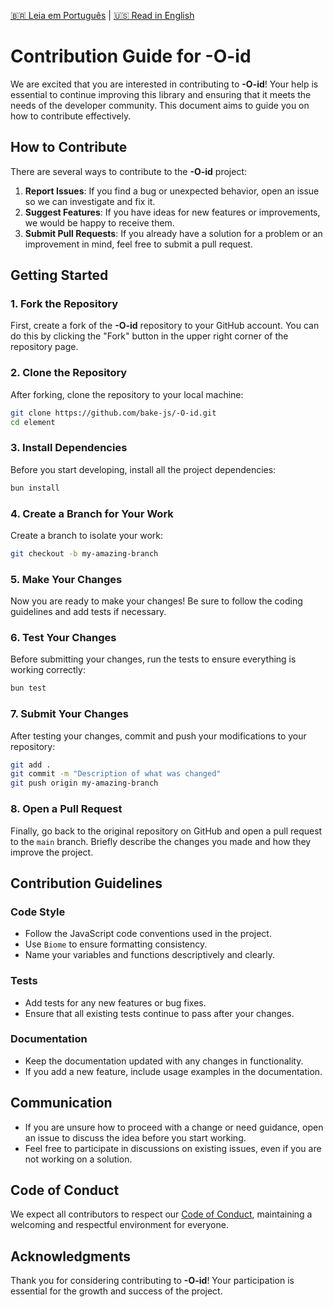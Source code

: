 [🇧🇷 Leia em Português](./CONTRIBUTING.pt-BR.md) | [🇺🇸 Read in English](./CONTRIBUTING.md)

# Contribution Guide for **-O-id**

We are excited that you are interested in contributing to **-O-id**! Your help is essential to continue improving this library and ensuring that it meets the needs of the developer community. This document aims to guide you on how to contribute effectively.

## How to Contribute

There are several ways to contribute to the **-O-id** project:

1. **Report Issues**: If you find a bug or unexpected behavior, open an issue so we can investigate and fix it.
2. **Suggest Features**: If you have ideas for new features or improvements, we would be happy to receive them.
3. **Submit Pull Requests**: If you already have a solution for a problem or an improvement in mind, feel free to submit a pull request.

## Getting Started

### 1. Fork the Repository

First, create a fork of the **-O-id** repository to your GitHub account. You can do this by clicking the "Fork" button in the upper right corner of the repository page.

### 2. Clone the Repository

After forking, clone the repository to your local machine:

```bash
git clone https://github.com/bake-js/-O-id.git
cd element
```

### 3. Install Dependencies

Before you start developing, install all the project dependencies:

```bash
bun install
```

### 4. Create a Branch for Your Work

Create a branch to isolate your work:

```bash
git checkout -b my-amazing-branch
```

### 5. Make Your Changes

Now you are ready to make your changes! Be sure to follow the coding guidelines and add tests if necessary.

### 6. Test Your Changes

Before submitting your changes, run the tests to ensure everything is working correctly:

```bash
bun test
```

### 7. Submit Your Changes

After testing your changes, commit and push your modifications to your repository:

```bash
git add .
git commit -m "Description of what was changed"
git push origin my-amazing-branch
```

### 8. Open a Pull Request

Finally, go back to the original repository on GitHub and open a pull request to the `main` branch. Briefly describe the changes you made and how they improve the project.

## Contribution Guidelines

### Code Style

- Follow the JavaScript code conventions used in the project.
- Use `Biome` to ensure formatting consistency.
- Name your variables and functions descriptively and clearly.

### Tests

- Add tests for any new features or bug fixes.
- Ensure that all existing tests continue to pass after your changes.

### Documentation

- Keep the documentation updated with any changes in functionality.
- If you add a new feature, include usage examples in the documentation.

## Communication

- If you are unsure how to proceed with a change or need guidance, open an issue to discuss the idea before you start working.
- Feel free to participate in discussions on existing issues, even if you are not working on a solution.

## Code of Conduct

We expect all contributors to respect our [Code of Conduct](https://github.com/bake-js/-O-id/blob/main/CODE_OF_CONDUCT.md), maintaining a welcoming and respectful environment for everyone.

## Acknowledgments

Thank you for considering contributing to **-O-id**! Your participation is essential for the growth and success of the project.

